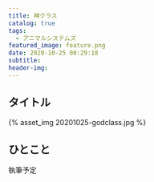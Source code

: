 ```yaml
---
title: 神クラス
catalog: true
tags:
  - アニマルシステムズ
featured_image: feature.png
date: 2020-10-25 00:29:18
subtitle:
header-img:
---
```



## タイトル

{% asset_img 20201025-godclass.jpg %}


## ひとこと
執筆予定